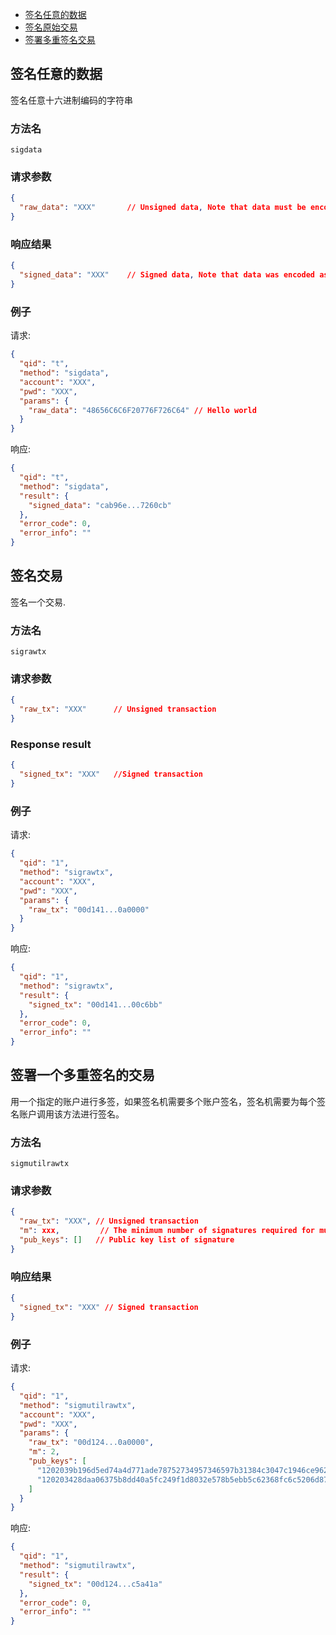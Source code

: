 


- [签名任意的数据](#签名任意的数据)
- [签名原始交易](#签名原始交易)
- [签署多重签名交易](#签署多重签名交易)


## 签名任意的数据
签名任意十六进制编码的字符串


### 方法名
```
sigdata
```


### 请求参数

```json
{
  "raw_data": "XXX"       // Unsigned data, Note that data must be encode as a hex string.
}
```


### 响应结果

```json
{
  "signed_data": "XXX"    // Signed data, Note that data was encoded as a hex string.
}
```


### 例子

请求:
```json
{
  "qid": "t",
  "method": "sigdata",
  "account": "XXX",
  "pwd": "XXX",
  "params": {
  	"raw_data": "48656C6C6F20776F726C64" // Hello world
  }
}
```

响应:
```json
{
  "qid": "t",
  "method": "sigdata",
  "result": {
    "signed_data": "cab96e...7260cb"
  },
  "error_code": 0,
  "error_info": ""
}
```

## 签名交易

签名一个交易.

### 方法名
```
sigrawtx
```


### 请求参数

```json
{
  "raw_tx": "XXX"      // Unsigned transaction
}
```


### Response result

```json
{
  "signed_tx": "XXX"   //Signed transaction
}
```


### 例子

请求:
```json
{
  "qid": "1",
  "method": "sigrawtx",
  "account": "XXX",
  "pwd": "XXX",
  "params": {
    "raw_tx": "00d141...0a0000"
  }
}
```

响应:
```json
{
  "qid": "1",
  "method": "sigrawtx",
  "result": {
    "signed_tx": "00d141...00c6bb"
  },
  "error_code": 0,
  "error_info": ""
}
```

## 签署一个多重签名的交易

用一个指定的账户进行多签，如果签名机需要多个账户签名，签名机需要为每个签名账户调用该方法进行签名。

### 方法名
```
sigmutilrawtx
```


### 请求参数

```json
{
  "raw_tx": "XXX", // Unsigned transaction
  "m": xxx,         // The minimum number of signatures required for multiple signatures
  "pub_keys": []   // Public key list of signature
}
```


### 响应结果

```json
{
  "signed_tx": "XXX" // Signed transaction
}
```


### 例子

请求:
```json
{
  "qid": "1",
  "method": "sigmutilrawtx",
  "account": "XXX",
  "pwd": "XXX",
  "params": {
    "raw_tx": "00d124...0a0000",
    "m": 2,
    "pub_keys": [
      "1202039b196d5ed74a4d771ade78752734957346597b31384c3047c1946ce96211c2a7",
      "120203428daa06375b8dd40a5fc249f1d8032e578b5ebb5c62368fc6c5206d8798a966"
    ]
  }
}
```

响应:
```json
{
  "qid": "1",
  "method": "sigmutilrawtx",
  "result": {
    "signed_tx": "00d124...c5a41a"
  },
  "error_code": 0,
  "error_info": ""
}
```
